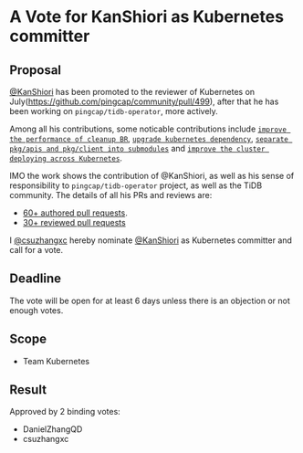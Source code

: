 # A Vote for KanShiori as Kubernetes committer

## Proposal

[@KanShiori](https://github.com/KanShiori) has been promoted to the reviewer of Kubernetes on July(https://github.com/pingcap/community/pull/499), after that he has been working on `pingcap/tidb-operator`, more actively.

Among all his contributions, some noticable contributions include [`improve the performance of cleanup BR`](https://github.com/pingcap/tidb-operator/pull/4095), [`upgrade kubernetes dependency`](https://github.com/pingcap/tidb-operator/pull/4161), [`separate pkg/apis and pkg/client into submodules`](https://github.com/pingcap/tidb-operator/pull/4134) and [`improve the cluster deploying across Kubernetes`](https://github.com/pingcap/tidb-operator/pull/4252).

IMO the work shows the contribution of @KanShiori, as well as his sense of responsibility to `pingcap/tidb-operator` project, as well as the TiDB community. The details of all his PRs and reviews are:

* [60+ authored pull requests](https://github.com/pingcap/tidb-operator/pulls?q=is%3Apr+author%3AKanShiori+).
* [30+ reviewed pull requests](https://github.com/pingcap/tidb-operator/pulls?q=is%3Apr+reviewed-by%3AKanshiori)

I [@csuzhangxc](https://github.com/csuzhangxc) hereby nominate [@KanShiori](https://github.com/KanShiori) as Kubernetes committer and call for a vote.

## Deadline

The vote will be open for at least 6 days unless there is an objection or not enough votes.

## Scope

* Team Kubernetes

## Result

Approved by 2 binding votes:

* DanielZhangQD
* csuzhangxc
